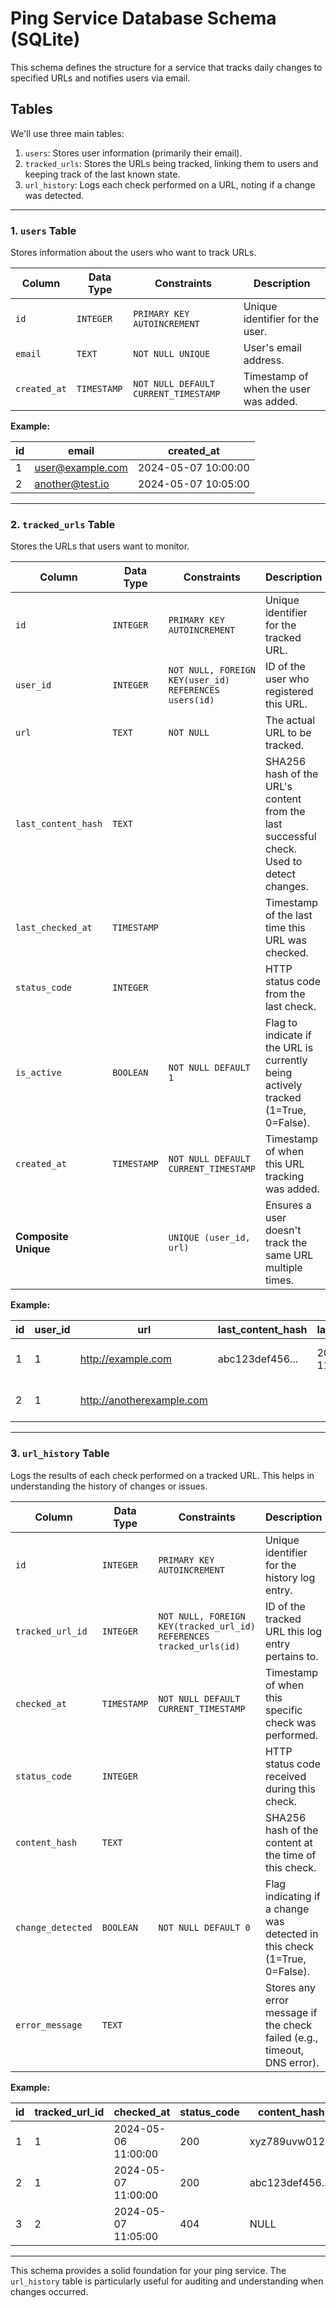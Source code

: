 # Ping Service Database Schema (SQLite)

This schema defines the structure for a service that tracks daily changes to specified URLs and notifies users via email.

## Tables

We'll use three main tables:

1.  `users`: Stores user information (primarily their email).
2.  `tracked_urls`: Stores the URLs being tracked, linking them to users and keeping track of the last known state.
3.  `url_history`: Logs each check performed on a URL, noting if a change was detected.

---

### 1. `users` Table

Stores information about the users who want to track URLs.

| Column        | Data Type     | Constraints                               | Description                                   |
|---------------|---------------|-------------------------------------------|-----------------------------------------------|
| `id`          | `INTEGER`     | `PRIMARY KEY AUTOINCREMENT`               | Unique identifier for the user.               |
| `email`       | `TEXT`        | `NOT NULL UNIQUE`                         | User's email address.                         |
| `created_at`  | `TIMESTAMP`   | `NOT NULL DEFAULT CURRENT_TIMESTAMP`      | Timestamp of when the user was added.         |

**Example:**

| id  | email             | created_at          |
|-----|-------------------|---------------------|
| 1   | user@example.com  | 2024-05-07 10:00:00 |
| 2   | another@test.io   | 2024-05-07 10:05:00 |

---

### 2. `tracked_urls` Table

Stores the URLs that users want to monitor.

| Column              | Data Type     | Constraints                               | Description                                                                 |
|---------------------|---------------|-------------------------------------------|-----------------------------------------------------------------------------|
| `id`                | `INTEGER`     | `PRIMARY KEY AUTOINCREMENT`               | Unique identifier for the tracked URL.                                      |
| `user_id`           | `INTEGER`     | `NOT NULL, FOREIGN KEY(user_id) REFERENCES users(id)` | ID of the user who registered this URL.                                     |
| `url`               | `TEXT`        | `NOT NULL`                                | The actual URL to be tracked.                                               |
| `last_content_hash` | `TEXT`        |                                           | SHA256 hash of the URL's content from the last successful check. Used to detect changes. |
| `last_checked_at`   | `TIMESTAMP`   |                                           | Timestamp of the last time this URL was checked.                            |
| `status_code`       | `INTEGER`     |                                           | HTTP status code from the last check.                                       |
| `is_active`         | `BOOLEAN`     | `NOT NULL DEFAULT 1`                      | Flag to indicate if the URL is currently being actively tracked (1=True, 0=False). |
| `created_at`        | `TIMESTAMP`   | `NOT NULL DEFAULT CURRENT_TIMESTAMP`      | Timestamp of when this URL tracking was added.                              |
| **Composite Unique**|               | `UNIQUE (user_id, url)`                   | Ensures a user doesn't track the same URL multiple times.                   |

**Example:**

| id  | user_id | url                   | last_content_hash | last_checked_at     | status_code | is_active | created_at          |
|-----|---------|-----------------------|-------------------|---------------------|-------------|-----------|---------------------|
| 1   | 1       | http://example.com    | abc123def456...   | 2024-05-07 11:00:00 | 200         | 1         | 2024-05-07 10:15:00 |
| 2   | 1       | http://anotherexample.com |                   |                     |             | 1         | 2024-05-07 10:16:00 |

---

### 3. `url_history` Table

Logs the results of each check performed on a tracked URL. This helps in understanding the history of changes or issues.

| Column            | Data Type     | Constraints                               | Description                                                       |
|-------------------|---------------|-------------------------------------------|-------------------------------------------------------------------|
| `id`              | `INTEGER`     | `PRIMARY KEY AUTOINCREMENT`               | Unique identifier for the history log entry.                      |
| `tracked_url_id`  | `INTEGER`     | `NOT NULL, FOREIGN KEY(tracked_url_id) REFERENCES tracked_urls(id)` | ID of the tracked URL this log entry pertains to.           |
| `checked_at`      | `TIMESTAMP`   | `NOT NULL DEFAULT CURRENT_TIMESTAMP`      | Timestamp of when this specific check was performed.              |
| `status_code`     | `INTEGER`     |                                           | HTTP status code received during this check.                      |
| `content_hash`    | `TEXT`        |                                           | SHA256 hash of the content at the time of this check.             |
| `change_detected` | `BOOLEAN`     | `NOT NULL DEFAULT 0`                      | Flag indicating if a change was detected in this check (1=True, 0=False). |
| `error_message`   | `TEXT`        |                                           | Stores any error message if the check failed (e.g., timeout, DNS error). |

**Example:**

| id  | tracked_url_id | checked_at          | status_code | content_hash    | change_detected | error_message |
|-----|----------------|---------------------|-------------|-----------------|-----------------|---------------|
| 1   | 1              | 2024-05-06 11:00:00 | 200         | xyz789uvw012... | 0               | NULL          |
| 2   | 1              | 2024-05-07 11:00:00 | 200         | abc123def456... | 1               | NULL          |
| 3   | 2              | 2024-05-07 11:05:00 | 404         | NULL            | 0               | Not Found     |

---

This schema provides a solid foundation for your ping service. The `url_history` table is particularly useful for auditing and understanding when changes occurred.
